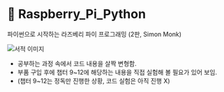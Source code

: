 # 📌 Raspberry_Pi_Python 
파이썬으로 시작하는 라즈베리 파이 프로그래밍 (2판, Simon Monk)

![서적 이미지](https://contents.kyobobook.co.kr/sih/fit-in/458x0/pdt/9791185890487.jpg)

* 공부하는 과정 속에서 코드 내용을 살짝 변형함.
* 부품 구입 후에 챕터 9~12에 해당하는 내용을 직접 실험해 볼 필요가 있어 보임.  
* (챕터 9~12는 정독만 진행한 상황, 코드 실험은 아직 진행 X)
